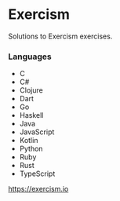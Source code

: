 # Exercism

Solutions to Exercism exercises.

### Languages

 - C
 - C#
 - Clojure
 - Dart
 - Go
 - Haskell
 - Java
 - JavaScript
 - Kotlin
 - Python
 - Ruby
 - Rust
 - TypeScript


<https://exercism.io>
